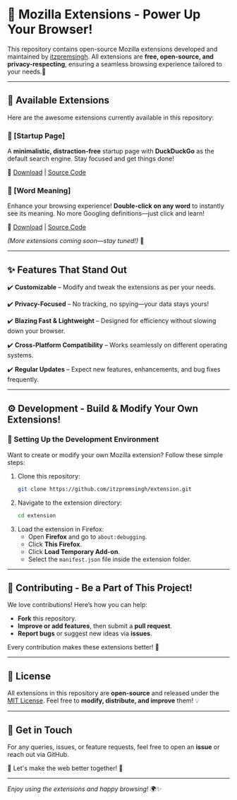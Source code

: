 # 🚀 Mozilla Extensions - Power Up Your Browser!

This repository contains open-source Mozilla extensions developed and maintained by [itzpremsingh](https://github.com/itzpremsingh). All extensions are **free, open-source, and privacy-respecting**, ensuring a seamless browsing experience tailored to your needs.🌟

---

## 🌟 Available Extensions

Here are the awesome extensions currently available in this repository:

### 🔹 [Startup Page]

A **minimalistic, distraction-free** startup page with **DuckDuckGo** as the default search engine. Stay focused and get things done!

🔗 [Download](https://addons.mozilla.org/en-US/firefox/addon/startup-page/) | [Source Code](https://github.com/ItzPremSingh/extension/tree/main/Startup)

### 🔹 [Word Meaning]

Enhance your browsing experience! **Double-click on any word** to instantly see its meaning. No more Googling definitions—just click and learn!

🔗 [Download](https://addons.mozilla.org/en-US/firefox/addon/attractive-word-meaning/) | [Source Code](https://github.com/ItzPremSingh/extension/tree/main/Word%20Meaning)

_(More extensions coming soon—stay tuned!)_ 🚀

---

## ✨ Features That Stand Out

✔️ **Customizable** – Modify and tweak the extensions as per your needs.

✔️ **Privacy-Focused** – No tracking, no spying—your data stays yours!

✔️ **Blazing Fast & Lightweight** – Designed for efficiency without slowing down your browser.

✔️ **Cross-Platform Compatibility** – Works seamlessly on different operating systems.

✔️ **Regular Updates** – Expect new features, enhancements, and bug fixes frequently.

---

## ⚙️ Development - Build & Modify Your Own Extensions!

### 🔧 Setting Up the Development Environment

Want to create or modify your own Mozilla extension? Follow these simple steps:

1. Clone this repository:
   ```sh
   git clone https://github.com/itzpremsingh/extension.git
   ```
2. Navigate to the extension directory:
   ```sh
   cd extension
   ```
3. Load the extension in Firefox:
   - Open **Firefox** and go to `about:debugging`.
   - Click **This Firefox**.
   - Click **Load Temporary Add-on**.
   - Select the `manifest.json` file inside the extension folder.

---

## 🤝 Contributing - Be a Part of This Project!

We love contributions! Here’s how you can help:

- **Fork** this repository.
- **Improve or add features**, then submit a **pull request**.
- **Report bugs** or suggest new ideas via **issues**.

Every contribution makes these extensions better! 🎉

---

## 📜 License

All extensions in this repository are **open-source** and released under the [MIT License](LICENSE). Feel free to **modify, distribute, and improve** them! 💡

---

## 📩 Get in Touch

For any queries, issues, or feature requests, feel free to open an **issue** or reach out via GitHub.

💬 Let's make the web better together! 🚀

---

_Enjoy using the extensions and happy browsing!_ 🌍✨
